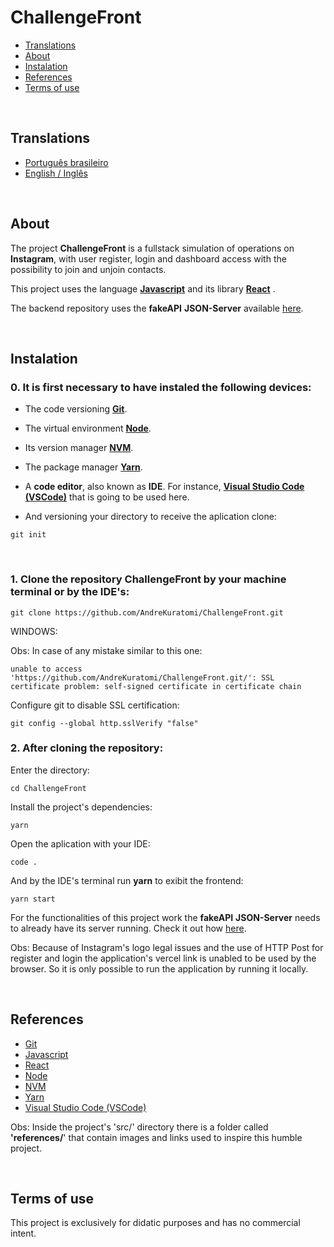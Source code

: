 # ChallengeFront

- [Translations](#translations)
- [About](#about)
- [Instalation](#instalation)
- [References](#references)
- [Terms of use](#terms-of-use)

<br>

## Translations

- [Português brasileiro](./.multilingual_readmes/README_pt-br.md)
- [English / Inglês](https://github.com/AndreKuratomi/ChallengeFront/)

<br>

## About

The project <b>ChallengeFront</b> is a fullstack simulation of operations on <b>Instagram</b>, with user register, login and dashboard access with the possibility to join and unjoin contacts.

This project uses the language <strong>[Javascript](https://developer.mozilla.org/pt-BR/docs/Web/JavaScript/Guide/Introduction)</strong> and its library <strong>[React](https://pt-br.legacy.reactjs.org/)</strong> .

The backend repository uses the <b>fakeAPI</b> <strong>JSON-Server</strong> available [here](https://github.com/AndreKuratomi/ChallengeFront-FakeAPI).

<br>


## Instalation

<h3>0. It is first necessary to have instaled the following devices:</h3>

- The code versioning <b>[Git](https://git-scm.com/downloads)</b>.

- The virtual environment <b>[Node](https://nodejs.org/pt)</b>.

- Its version manager <b>[NVM](https://github.com/nvm-sh/nvm)</b>.

- The package manager <b>[Yarn](https://yarnpkg.com/)</b>.

- A <b>code editor</b>, also known as <b>IDE</b>. For instance, <strong>[Visual Studio Code (VSCode)](https://code.visualstudio.com/)</strong> that is going to be used here.

- <p>And versioning your directory to receive the aplication clone:</p>


```
git init
```

<br>
<h3>1. Clone the repository <b>ChallengeFront</b> by your machine terminal or by the IDE's:</h3>

```
git clone https://github.com/AndreKuratomi/ChallengeFront.git
```

WINDOWS:

Obs: In case of any mistake similar to this one: 

```
unable to access 'https://github.com/AndreKuratomi/ChallengeFront.git/': SSL certificate problem: self-signed certificate in certificate chain
```

Configure git to disable SSL certification:

```
git config --global http.sslVerify "false"
```

<h3>2. After cloning the repository:</h3>


<p>Enter the directory:</p>

```
cd ChallengeFront
```
<p>Install the project's dependencies:</p>

```
yarn
```

<p>Open the aplication with your IDE:</p>

```
code .
```

<p>And by the IDE's terminal run <b>yarn</b> to exibit the frontend:</p>

```
yarn start
```

For the functionalities of this project work the <b>fakeAPI</b> <strong>JSON-Server</strong> needs to already have its server running. Check it out how [here](https://github.com/AndreKuratomi/ChallengeFront-FakeAPI).

Obs: Because of Instagram's logo legal issues and the use of HTTP Post for register and login the application's vercel link is unabled to be used by the browser. So it is only possible to run the application by running it locally.

<br>

## References

- [Git](https://git-scm.com/downloads)
- [Javascript](https://developer.mozilla.org/pt-BR/docs/Web/JavaScript/Guide/Introduction)
- [React](https://pt-br.legacy.reactjs.org/)
- [Node](https://nodejs.org/pt)
- [NVM](https://github.com/nvm-sh/nvm)
- [Yarn](https://yarnpkg.com/)
- [Visual Studio Code (VSCode)](https://code.visualstudio.com/)

Obs: Inside the project's 'src/' directory there is a folder called <b>'references/</b>' that contain images and links used to inspire this humble project.

<br>

## Terms of use

This project is exclusively for didatic purposes and has no commercial intent.
